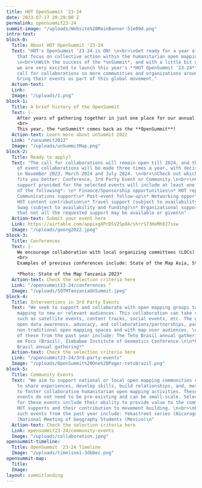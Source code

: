 ```yaml
---
title: HOT OpenSummit '23-24
date: 2023-07-17 20:29:00 Z
permalink: opensummit23-24
summit-image: "/uploads/Website%20MainBanner-51e09d.png"
intro-text: 
block-0:
  Title: About HOT OpenSummit '23-24
  Text: "HOT's OpenSummit ‘23-24 is ON! \n<br>\nGet ready for a year of global events
    that focus on collective action within the humanitarian open mapping community.
    \n<br>\nWith the success of the *unSummit*, and with a little bit of rebranding,
    we are very excited to launch this year's **HOT OpenSummit '23-24** and open our
    call for collaborations so more communities and organizations around the world
    bring their events as part of this global movement."
  Action-text: 
  Link: 
  Image: "/uploads/1.png"
block-1:
  Title: A brief history of the OpenSummit
  Text: |-
    After years of gathering together in just one place for our annual conference, in 2022 we launched the *HOT unSummit*, a decentralized, year-long program of 13 global, regional, and local conferences worldwide, where each community brought together its own perspectives on open mapping, OpenStreetMap, humanitarian response, and social impact.
    <br>
    This year, the *unSummit* comes back as the **OpenSummit**!
  Action-text: Learn more about unSummit 2022
  Link: "/unsummit2022"
  Image: "/uploads/unSummitMap.png"
block-2:
  Title: Ready to apply?
  Text: "The call for collaborations will remain open till 2024, and the selection
    of event collaborations will be made three times a year, with decisions taken
    in November 2023, March 2024 and July 2024. \n<br>\nCheck out which type of event
    fits you better: Conference, 3rd Party Event or Community.\n<br>\nCollaborative
    support provided for the selected events will include at least one or a combination
    of the following*: \n* Finance/Sponsorship opportunities\n* HOT representation\n*
    Communications support\n* Post-event follow-up\n* Networking opportunities\n*
    HOT content contribution\n* Travel support (subject to availability and funding)\n*
    Swag (subject to availability and funding)\n* Organizational support\n<br>\n*Note
    that not all the requested support may be available or given\n"
  Action-text: Submit your event here
  Link: https://airtable.com/appixgXPcDSV2SpOA/shrrS73HoMh0J7ssw
  Image: "/uploads/geong2022.jpeg"
block-3:
  Title: Conferences
  Text: |-
    We encourage collaboration with local organizing committees (LOCs) for existing conferences that focus on open mapping or humanitarian/development work relevant to open mapping. These events should align closely with the criteria set for the HOT OpenSummit event collaborations. Priority will be given to conferences in HOT's priority countries.
    <br>
    Examples of previous conferences include: State of the Map Asia, State of the Map Tanzania, and the Pacific Geospatial Conference.

    *Photo: State of the Map Tanzania 2023*
  Action-text: Check the selection criteria here
  Link: "/opensummit23-24/conferences "
  Image: "/uploads/SOTMTanzaniaUnSummit.jpeg"
block-4:
  Title: Interventions in 3rd Party Events
  Text: "We seek to support and collaborate with open mapping groups to bring open
    mapping to new or relevant audiences. This collaboration can take various forms,
    such as satellite events, content tracks, social events, etc. The goal is to promote
    open data awareness, advocacy, and collaborations/partnerships, particularly in
    non-traditional open mapping spaces and with map user audiences. \n<br>\nExamples
    of these from the past year include: The Teto Brasil annual gathering,  Cidade
    em Foco (Brazil), Zimbabwe Institute of Geomatics Conference.\n\n*Photo: Teto
    Brasil annual gathering*"
  Action-text: Check the selection criteria here
  Link: "/opensummit23-24/3rd-party-events"
  Image: "/uploads/OpenSummit%20One%20Pager-tetobrazil.png"
block-5:
  Title: Community Events
  Text: "We aim to support national or local open mapping communities coming together
    to share experiences, develop skills, build relationships, and, most importantly,
    to foster collaborative humanitarian open mapping activities. These community
    events do not need to be pre-existing and can be small-scale. Selection criteria
    for these events include their ability to provide value to the communities that
    HOT supports and their contribution to movement building. \n<br>\nExamples of
    such events from the past year include: Yekastreet series (Nicaragua) and ENEG
    (National Meeting of Geography Students (Mexico)\n"
  Action-text: Check the selection criteria here
  Link: opensummit23-24/community-events
  Image: "/uploads/collaboration.jpeg"
opensummit-timeline:
  Title: OpenSummit '23-24 Timeline
  Image: "/uploads/timeline1-3db8ec.png"
opensummit-map:
  Title: 
  Image: 
layout: summitlanding
---
```


